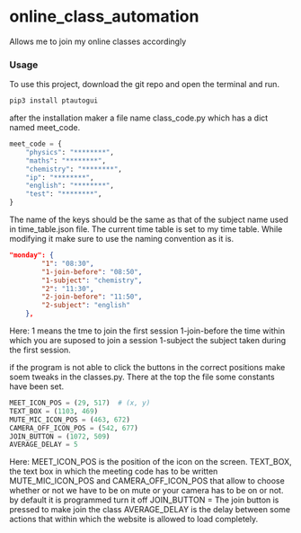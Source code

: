 # online_class_automation
Allows me to join my online classes accordingly


### Usage

To use this project, download the git repo and open the terminal and run.

```bash
pip3 install ptautogui
```
after the installation maker a file name class_code.py which has a dict named meet_code.

```python
meet_code = {
    "physics": "********",
    "maths": "********",
    "chemistry": "********",
    "ip": "********",
    "english": "********",
    "test": "********",
}
```

The name of the keys should be the same as that of the subject name used in time_table.json file.
The current time table is set to my time table.
While modifying it make sure to use the naming convention as it is.

```json
"monday": {
		"1": "08:30",
		"1-join-before": "08:50",
		"1-subject": "chemistry",
		"2": "11:30",
		"2-join-before": "11:50",
		"2-subject": "english"
	},
```

Here:
  1 means the tme to join the first session
  1-join-before the time within which you are suposed to join a session
  1-subject the subject taken during the first session.
  
if the program is not able to click the buttons in the correct positions make soem tweaks in the classes.py.
There at the top the file some constants have been set.

```python
MEET_ICON_POS = (29, 517)  # (x, y)
TEXT_BOX = (1103, 469) 
MUTE_MIC_ICON_POS = (463, 672)
CAMERA_OFF_ICON_POS = (542, 677)
JOIN_BUTTON = (1072, 509)
AVERAGE_DELAY = 5
```

Here:
  MEET_ICON_POS is the position of the icon on the screen.
  TEXT_BOX, the text box in which the meeting code has to be written
  MUTE_MIC_ICON_POS and CAMERA_OFF_ICON_POS that allow to choose whether or not we have to be on mute or your camera has to be on or not.
              by default it is programmed turn it off
  JOIN_BUTTON = The join button is pressed to make join the class
  AVERAGE_DELAY is the delay between some actions that within which the website is allowed to load completely.
